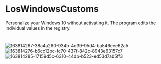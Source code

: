 # LosWindowsCustoms
Personalize your Windows 10 without activating it. The program edits the individual values in the registry.
#
![163814267-38a4a260-934b-4d39-95d4-ba546eee62a5](https://github.com/quuixly/LosWindowsCustoms/assets/121305329/c4bae18c-a096-49f8-acd5-1b4f89429e81)
![163814276-b6cc12bc-fc70-437f-842c-8943e63157c7](https://github.com/quuixly/LosWindowsCustoms/assets/121305329/94b59719-8933-4cbb-9ebe-0042b83c4329)
![163814285-17159d5c-6310-44db-b523-ed53d7ab5ff3](https://github.com/quuixly/LosWindowsCustoms/assets/121305329/d1c174ac-cf9a-4722-9945-b1c92ebc9906)
